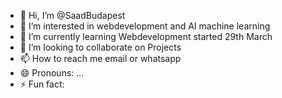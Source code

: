 - 👋 Hi, I’m @SaadBudapest
- 👀 I’m interested in webdevelopment and AI machine learning
- 🌱 I’m currently learning Webdevelopment started 29th March
- 💞️ I’m looking to collaborate on Projects
- 📫 How to reach me email or whatsapp
- 😄 Pronouns: ...
- ⚡ Fun fact: 

<!---
SaadBudapest/SaadBudapest is a ✨ special ✨ repository because its `README.md` (this file) appears on your GitHub profile.
You can click the Preview link to take a look at your changes.
--->
